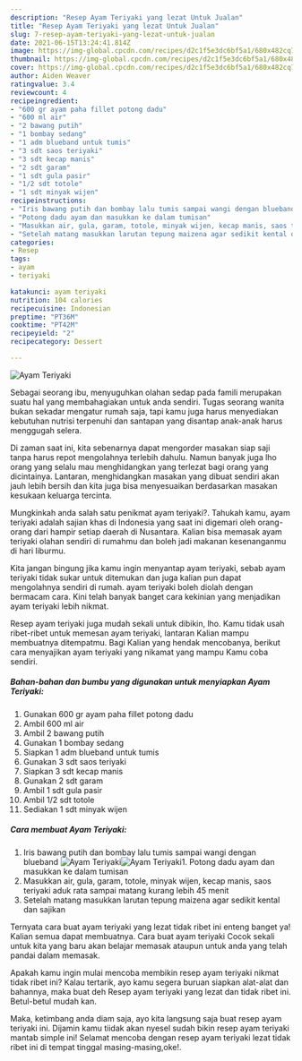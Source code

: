 ```yaml
---
description: "Resep Ayam Teriyaki yang lezat Untuk Jualan"
title: "Resep Ayam Teriyaki yang lezat Untuk Jualan"
slug: 7-resep-ayam-teriyaki-yang-lezat-untuk-jualan
date: 2021-06-15T13:24:41.814Z
image: https://img-global.cpcdn.com/recipes/d2c1f5e3dc6bf5a1/680x482cq70/ayam-teriyaki-foto-resep-utama.jpg
thumbnail: https://img-global.cpcdn.com/recipes/d2c1f5e3dc6bf5a1/680x482cq70/ayam-teriyaki-foto-resep-utama.jpg
cover: https://img-global.cpcdn.com/recipes/d2c1f5e3dc6bf5a1/680x482cq70/ayam-teriyaki-foto-resep-utama.jpg
author: Aiden Weaver
ratingvalue: 3.4
reviewcount: 4
recipeingredient:
- "600 gr ayam paha fillet potong dadu"
- "600 ml air"
- "2 bawang putih"
- "1 bombay sedang"
- "1 adm blueband untuk tumis"
- "3 sdt saos teriyaki"
- "3 sdt kecap manis"
- "2 sdt garam"
- "1 sdt gula pasir"
- "1/2 sdt totole"
- "1 sdt minyak wijen"
recipeinstructions:
- "Iris bawang putih dan bombay lalu tumis sampai wangi dengan blueband"
- "Potong dadu ayam dan masukkan ke dalam tumisan"
- "Masukkan air, gula, garam, totole, minyak wijen, kecap manis, saos teriyaki aduk rata sampai matang kurang lebih 45 menit"
- "Setelah matang masukkan larutan tepung maizena agar sedikit kental dan sajikan"
categories:
- Resep
tags:
- ayam
- teriyaki

katakunci: ayam teriyaki 
nutrition: 104 calories
recipecuisine: Indonesian
preptime: "PT36M"
cooktime: "PT42M"
recipeyield: "2"
recipecategory: Dessert

---
```



![Ayam Teriyaki](https://img-global.cpcdn.com/recipes/d2c1f5e3dc6bf5a1/680x482cq70/ayam-teriyaki-foto-resep-utama.jpg)

Sebagai seorang ibu, menyuguhkan olahan sedap pada famili merupakan suatu hal yang membahagiakan untuk anda sendiri. Tugas seorang  wanita bukan sekadar mengatur rumah saja, tapi kamu juga harus menyediakan kebutuhan nutrisi terpenuhi dan santapan yang disantap anak-anak harus menggugah selera.

Di zaman  saat ini, kita sebenarnya dapat mengorder masakan siap saji tanpa harus repot mengolahnya terlebih dahulu. Namun banyak juga lho orang yang selalu mau menghidangkan yang terlezat bagi orang yang dicintainya. Lantaran, menghidangkan masakan yang dibuat sendiri akan jauh lebih bersih dan kita juga bisa menyesuaikan berdasarkan masakan kesukaan keluarga tercinta. 



Mungkinkah anda salah satu penikmat ayam teriyaki?. Tahukah kamu, ayam teriyaki adalah sajian khas di Indonesia yang saat ini digemari oleh orang-orang dari hampir setiap daerah di Nusantara. Kalian bisa memasak ayam teriyaki olahan sendiri di rumahmu dan boleh jadi makanan kesenanganmu di hari liburmu.

Kita jangan bingung jika kamu ingin menyantap ayam teriyaki, sebab ayam teriyaki tidak sukar untuk ditemukan dan juga kalian pun dapat mengolahnya sendiri di rumah. ayam teriyaki boleh diolah dengan bermacam cara. Kini telah banyak banget cara kekinian yang menjadikan ayam teriyaki lebih nikmat.

Resep ayam teriyaki juga mudah sekali untuk dibikin, lho. Kamu tidak usah ribet-ribet untuk memesan ayam teriyaki, lantaran Kalian mampu membuatnya ditempatmu. Bagi Kalian yang hendak mencobanya, berikut cara menyajikan ayam teriyaki yang nikamat yang mampu Kamu coba sendiri.

<!--inarticleads1-->

##### Bahan-bahan dan bumbu yang digunakan untuk menyiapkan Ayam Teriyaki:

1. Gunakan 600 gr ayam paha fillet potong dadu
1. Ambil 600 ml air
1. Ambil 2 bawang putih
1. Gunakan 1 bombay sedang
1. Siapkan 1 adm blueband untuk tumis
1. Gunakan 3 sdt saos teriyaki
1. Siapkan 3 sdt kecap manis
1. Gunakan 2 sdt garam
1. Ambil 1 sdt gula pasir
1. Ambil 1/2 sdt totole
1. Sediakan 1 sdt minyak wijen




<!--inarticleads2-->

##### Cara membuat Ayam Teriyaki:

1. Iris bawang putih dan bombay lalu tumis sampai wangi dengan blueband
<img src="https://img-global.cpcdn.com/steps/edbc98b9c3eeecf4/160x128cq70/ayam-teriyaki-langkah-memasak-1-foto.jpg" alt="Ayam Teriyaki"><img src="https://img-global.cpcdn.com/steps/3448d19f34cbfb99/160x128cq70/ayam-teriyaki-langkah-memasak-1-foto.jpg" alt="Ayam Teriyaki">1. Potong dadu ayam dan masukkan ke dalam tumisan
1. Masukkan air, gula, garam, totole, minyak wijen, kecap manis, saos teriyaki aduk rata sampai matang kurang lebih 45 menit
1. Setelah matang masukkan larutan tepung maizena agar sedikit kental dan sajikan




Ternyata cara buat ayam teriyaki yang lezat tidak ribet ini enteng banget ya! Kalian semua dapat membuatnya. Cara buat ayam teriyaki Cocok sekali untuk kita yang baru akan belajar memasak ataupun untuk anda yang telah pandai dalam memasak.

Apakah kamu ingin mulai mencoba membikin resep ayam teriyaki nikmat tidak ribet ini? Kalau tertarik, ayo kamu segera buruan siapkan alat-alat dan bahannya, maka buat deh Resep ayam teriyaki yang lezat dan tidak ribet ini. Betul-betul mudah kan. 

Maka, ketimbang anda diam saja, ayo kita langsung saja buat resep ayam teriyaki ini. Dijamin kamu tiidak akan nyesel sudah bikin resep ayam teriyaki mantab simple ini! Selamat mencoba dengan resep ayam teriyaki lezat tidak ribet ini di tempat tinggal masing-masing,oke!.

